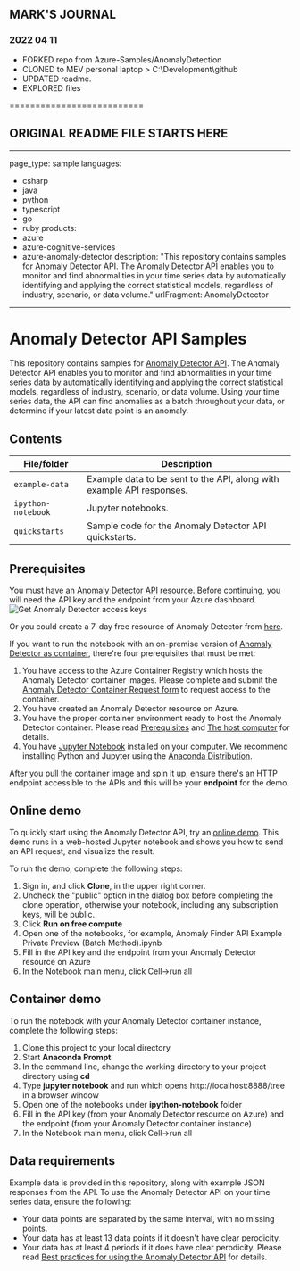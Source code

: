 ## MARK'S JOURNAL
### 2022 04 11
- FORKED repo from Azure-Samples/AnomalyDetection
- CLONED to MEV personal laptop > C:\Development\github
- UPDATED readme.
- EXPLORED files

==========================


## ORIGINAL README FILE STARTS HERE
---
page_type: sample
languages:
- csharp
- java
- python
- typescript
- go
- ruby
products:
- azure
- azure-cognitive-services
- azure-anomaly-detector
description: "This repository contains samples for Anomaly Detector API. The Anomaly Detector API enables you to monitor and find abnormalities in your time series data by automatically identifying and applying the correct statistical models, regardless of industry, scenario, or data volume."
urlFragment: AnomalyDetector
---

# Anomaly Detector API Samples

This repository contains samples for [Anomaly Detector API](https://aka.ms/anomalydetector). The Anomaly Detector API enables you to monitor and find abnormalities in your time series data by automatically identifying and applying the correct statistical models, regardless of industry, scenario, or data volume. Using your time series data, the API can find anomalies as a batch throughout your data, or determine if your latest data point is an anomaly.

## Contents

| File/folder | Description |
|-------------|-------------|
| `example-data`       | Example data to be sent to the API, along with example API responses.  |
| `ipython-notebook` | Jupyter notebooks. |
| `quickstarts`       | Sample code for the Anomaly Detector API quickstarts.  |

## Prerequisites

You must have an [Anomaly Detector API resource](https://aka.ms/adnew). Before continuing, you will need the API key and the endpoint from your Azure dashboard.
   ![Get Anomaly Detector access keys](./media/cognitive-services-get-access-keys.png "Get Anomaly Detector access keys")

Or you could create a 7-day free resource of Anomaly Detector from [here](https://azure.microsoft.com/en-us/try/cognitive-services/my-apis/).

If you want to run the notebook with an on-premise version of [Anomaly Detector as container](https://aka.ms/adcontainerdocs), there're four prerequisites that must be met:

1. You have access to the Azure Container Registry which hosts the Anomaly Detector container images. Please complete and submit the [Anomaly Detector Container Request form](https://aka.ms/adcontainer) to request access to the container.
1. You have created an Anomaly Detector resource on Azure.
1. You have the proper container environment ready to host the Anomaly Detector container. Please read [Prerequisites](https://docs.microsoft.com/en-us/azure/cognitive-services/anomaly-detector/anomaly-detector-container-howto#prerequisites) and [The host computer](https://docs.microsoft.com/en-us/azure/cognitive-services/anomaly-detector/anomaly-detector-container-howto#the-host-computer) for details.
1. You have [Jupyter Notebook](https://jupyter.org/install.html) installed on your computer. We recommend installing Python and Jupyter using the [Anaconda Distribution](https://www.anaconda.com/downloads).

After you pull the container image and spin it up, ensure there's an HTTP endpoint accessible to the APIs and this will be your **endpoint** for the demo.

## Online demo

To quickly start using the Anomaly Detector API, try an [online demo](https://notebooks.azure.com/AzureAnomalyDetection/projects/anomalydetector). This demo runs in a web-hosted Jupyter notebook and shows you how to send an API request, and visualize the result.

To run the demo, complete the following steps:
  
1. Sign in, and click **Clone**, in the upper right corner.
1. Uncheck the "public" option in the dialog box before completing the clone operation, otherwise your notebook, including any subscription keys, will be public.
1. Click **Run on free compute**
1. Open one of the notebooks, for example, Anomaly Finder API Example Private Preview (Batch Method).ipynb
1. Fill in the API key and the endpoint from your Anomaly Detector resource on Azure
1. In the Notebook main menu, click Cell->run all


## Container demo

To run the notebook with your Anomaly Detector container instance, complete the following steps:

1. Clone this project to your local directory
1. Start **Anaconda Prompt**
1. In the command line, change the working directory to your project directory using **cd**
1. Type **jupyter notebook** and run which opens http://localhost:8888/tree in a browser window
1. Open one of the notebooks under **ipython-notebook** folder
1. Fill in the API key (from your Anomaly Detector resource on Azure) and the endpoint (from your Anomaly Detector container instance)
1. In the Notebook main menu, click Cell->run all

## Data requirements

Example data is provided in this repository, along with example JSON responses from the API. To use the Anomaly Detector API on your time series data, ensure the following:

* Your data points are separated by the same interval, with no missing points.
* Your data has at least 13 data points if it doesn't have clear perodicity.
* Your data has at least 4 periods if it does have clear perodicity.
Please read [Best practices for using the Anomaly Detector API](https://aka.ms/adbest) for details.
